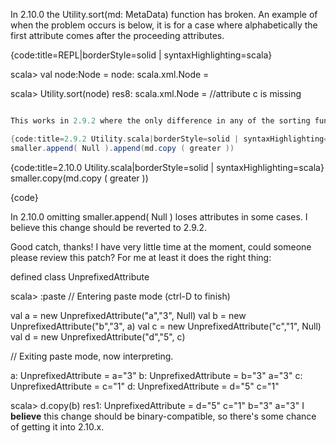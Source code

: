 In 2.10.0 the Utility.sort(md: MetaData) function has broken. An example of when the problem occurs is below, it is for a case where alphabetically the first attribute comes after the proceeding attributes.

{code:title=REPL|borderStyle=solid | syntaxHighlighting=scala}

scala> val node:Node = <a d="1" b="2" c="3"></a>
node: scala.xml.Node = <a d="1" b="2" c="3"></a>

scala> Utility.sort(node)
res8: scala.xml.Node = <a b="2" d="1"/> //attribute c is missing

```scala

This works in 2.9.2 where the only difference in any of the sorting functions is in the MetaData sorting function. The value that is returned after sorting some attributes is:

{code:title=2.9.2 Utility.scala|borderStyle=solid | syntaxHighlighting=scala}
smaller.append( Null ).append(md.copy ( greater ))

```

{code:title=2.10.0 Utility.scala|borderStyle=solid | syntaxHighlighting=scala}
smaller.copy(md.copy ( greater ))

{code}

In 2.10.0 omitting smaller.append( Null ) loses attributes in some cases. I believe this change should be reverted to 2.9.2.

Good catch, thanks!  I have very little time at the moment, could someone please review this patch?  For me at least it does the right thing:

defined class UnprefixedAttribute

scala> :paste
// Entering paste mode (ctrl-D to finish)

val a = new UnprefixedAttribute("a","3", Null)
val b = new UnprefixedAttribute("b","3", a)
val c = new UnprefixedAttribute("c","1", Null)
val d = new UnprefixedAttribute("d","5", c)

// Exiting paste mode, now interpreting.

a: UnprefixedAttribute =  a="3"
b: UnprefixedAttribute =  b="3" a="3"
c: UnprefixedAttribute =  c="1"
d: UnprefixedAttribute =  d="5" c="1"

scala> d.copy(b)
res1: UnprefixedAttribute =  d="5" c="1" b="3" a="3"
I **believe** this change should be binary-compatible, so there's some chance of getting it into 2.10.x.

